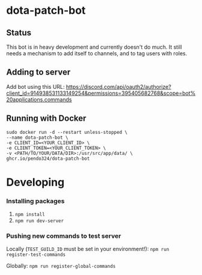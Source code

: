 # dota-patch-bot

## Status

This bot is in heavy development and currently doesn't do much. It still needs a mechanism to add itself to channels, and to tag users with roles.

## Adding to server

Add bot using this URL: https://discord.com/api/oauth2/authorize?client_id=914938531133149254&permissions=395405682768&scope=bot%20applications.commands

## Running with Docker
```
sudo docker run -d --restart unless-stopped \
--name dota-patch-bot \
-e CLIENT_ID=<YOUR_CLIENT_ID> \
-e CLIENT_TOKEN=<YOUR_CLIENT_TOKEN> \
-v <PATH/TO/YOUR/DATA/DIR>:/usr/src/app/data/ \
ghcr.io/pendo324/dota-patch-bot
```

# Developing

### Installing packages

1. `npm install`
2. `npm run dev-server`

### Pushing new commands to test server

Locally (`TEST_GUILD_ID` must be set in your environment!):
`npm run register-test-commands`

Globally:
`npm run register-global-commands`
